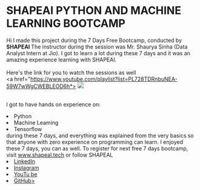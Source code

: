 # SHAPEAI PYTHON AND MACHINE LEARNING BOOTCAMP
Hi I made this project during the 7 Days Free Bootcamp, conducted by <b> SHAPEAI
</b>
The instructor during the session was Mr. Shaurya Sinha (Data Analyst Intern at Jio). I got to
learn a lot during these 7 days and it was an amazing experience learning with SHAPEAI.
<br><br>Here's the link for you to watch the sessions as well<br>
<a href="https://www.youtube.com/playlist?list=PL728TDRnbuNEA-59W7wWgCWEBLEOD6h*> <img src="https://github.com/ShapeAl/PYTHON-AND-DATA-ANALYTICS/blob/main/YOUTUBE%20THUMBNAIL-5.png"> </a>

<br>l got to have hands on experience on:
<li>Python
<li>Machine Leaming
<li>Tensorflow
<br>during these 7 days, and everything was explained from the very basics so that
anyone with zero experience on programming can learn.
I enjoyed these 7 days, you can as well. To register for next free 7 days bootcamp, visit <a href="https://www.shapeal.tech"> www.shapeal.tech</a> or follow SHAPEAL
<li><a href=
"https://in.linkedin.com/company/shapeal">LinkedIn</a>
<li><a href=
"https://www.instagram.com/shape.ai/?hl=en">Instagram</a>
<li><a
href=
"https://www.youtube.com/channel/UCTUVOLTIPdA">YouTu
be</a>
<li><a href
"https://github.com/shapeal">GitHub></a>
